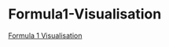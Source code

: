 # Formula1-Visualisation

[Formula 1 Visualisation](https://0xzaid.github.io/Formula1-Visualisation/)
